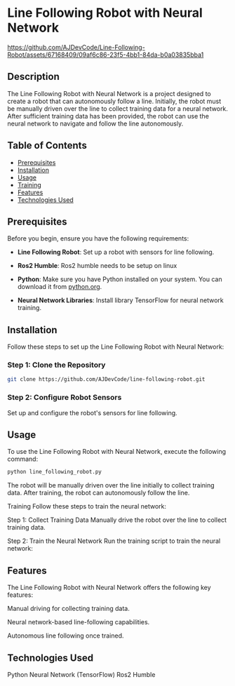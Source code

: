 # Line Following Robot with Neural Network



https://github.com/AJDevCode/Line-Following-Robot/assets/67168409/09af6c86-23f5-4bb1-84da-b0a03835bba1



## Description
The Line Following Robot with Neural Network is a project designed to create a robot that can autonomously follow a line. Initially, the robot must be manually driven over the line to collect training data for a neural network. After sufficient training data has been provided, the robot can use the neural network to navigate and follow the line autonomously.

## Table of Contents
- [Prerequisites](#prerequisites)
- [Installation](#installation)
- [Usage](#usage)
- [Training](#training)
- [Features](#features)
- [Technologies Used](#technologies-used)


## Prerequisites
Before you begin, ensure you have the following requirements:

- **Line Following Robot**: Set up a robot with sensors for line following.

- **Ros2 Humble**: Ros2 humble needs to be setup on linux

- **Python**: Make sure you have Python installed on your system. You can download it from [python.org](https://www.python.org/).

- **Neural Network Libraries**: Install library TensorFlow for neural network training.

## Installation
Follow these steps to set up the Line Following Robot with Neural Network:

### Step 1: Clone the Repository
```bash
git clone https://github.com/AJDevCode/line-following-robot.git
```
### Step 2: Configure Robot Sensors
Set up and configure the robot's sensors for line following.

## Usage
To use the Line Following Robot with Neural Network, execute the following command:

``` bash
python line_following_robot.py
```
The robot will be manually driven over the line initially to collect training data. After training, the robot can autonomously follow the line.

Training
Follow these steps to train the neural network:

Step 1: Collect Training Data
Manually drive the robot over the line to collect training data. 

Step 2: Train the Neural Network
Run the training script to train the neural network:


## Features
The Line Following Robot with Neural Network offers the following key features:

Manual driving for collecting training data.

Neural network-based line-following capabilities.

Autonomous line following once trained.

## Technologies Used
Python
Neural Network (TensorFlow)
Ros2 Humble
